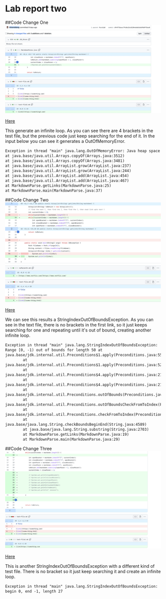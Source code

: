 # Lab report two

##Code Change One
![image](Screenshot7.png)

[Here](https://github.com/khiemddang/markdown-parser/blob/main/test-file2.md)

This generate an infinite loop. As you can see there are 4 brackets in the test file, but the previous code just keep searching for the end of it. In the input below you can see it generates a OutOfMemoryError.

```
Exception in thread "main" java.lang.OutOfMemoryError: Java heap space
at java.base/java.util.Arrays.copyOf(Arrays.java:3512)
at java.base/java.util.Arrays.copyOf(Arrays.java:3481)
at java.base/java.util.ArrayList.grow(ArrayList.java:237)
at java.base/java.util.ArrayList.grow(ArrayList.java:244)
at java.base/java.util.ArrayList.add(ArrayList.java:454)
at java.base/java.util.ArrayList.add(ArrayList.java:467)
at MarkdownParse.getLinks(MarkdownParse.java:25)
at MarkdownParse.main(MarkdownParse.java:37)
```

##Code Change Two
![image](Screenshot8.png)

[Here](https://github.com/peds24/markdown-parser/blob/main/test-file2.md)

We can see this results a StringIndexOutOfBoundsException. As you can see in the text file, there is no brackets in the first link, so it just keeps searching for one and repeating until it's out of bound, creating another infinite loop.


```
Exception in thread "main" java.lang.StringIndexOutOfBoundsException: Range [0, -1) out of bounds for length 50 at java.base/jdk.internal.util.Preconditions$1.apply(Preconditions.java:55)
        at java.base/jdk.internal.util.Preconditions$1.apply(Preconditions.java:52)
        at java.base/jdk.internal.util.Preconditions$4.apply(Preconditions.java:213)
        at java.base/jdk.internal.util.Preconditions$4.apply(Preconditions.java:210)
        at java.base/jdk.internal.util.Preconditions.outOfBounds(Preconditions.java:98)
        at java.base/jdk.internal.util.Preconditions.outOfBoundsCheckFromToIndex(Preconditions.java:112)
        at java.base/jdk.internal.util.Preconditions.checkFromToIndex(Preconditions.java:349)
        at java.base/java.lang.String.checkBoundsBeginEnd(String.java:4589)
        at java.base/java.lang.String.substring(String.java:2703)
        at MarkdownParse.getLinks(MarkdownParse.java:19)
        at MarkdownParse.main(MarkdownParse.java:29)
```


##Code Change Three
![image](Screenshot9.png)

[Here](https://github.com/NxlinJxshi/markdown-parser/blob/main/test-file2.md)


This is another StringIndexOutOfBoundsException with a different kind of test file. There is no bracket so it just keep searching it and create an infinite loop.



```
Exception in thread "main" java.lang.StringIndexOutOfBoundsException: begin 0, end -1, length 27
```